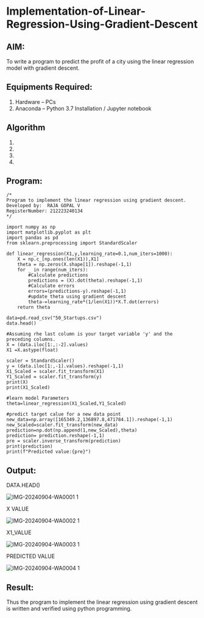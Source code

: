 # Implementation-of-Linear-Regression-Using-Gradient-Descent

## AIM:
To write a program to predict the profit of a city using the linear regression model with gradient descent.

## Equipments Required:
1. Hardware – PCs
2. Anaconda – Python 3.7 Installation / Jupyter notebook

## Algorithm
1. 
2. 
3. 
4. 

## Program:
```
/*
Program to implement the linear regression using gradient descent.
Developed by:  RAJA GOPAL V
RegisterNumber: 212223240134 
*/
```
```
import numpy as np
import matplotlib.pyplot as plt
import pandas as pd
from sklearn.preprocessing import StandardScaler

def linear_regression(X1,y,learning_rate=0.1,num_iters=1000):
    X = np.c_[np.ones(len(X1)),X1]
    theta = np.zeros(X.shape[1]).reshape(-1,1)
    for _ in range(num_iters):
        #Calculate predictions
        predictions = (X).dot(theta).reshape(-1,1)
        #Calculate errors
        errors=(predictions-y).reshape(-1,1)
        #update theta using gradient descent
        theta-=learning_rate*(1/len(X1))*X.T.dot(errors)
    return theta

data=pd.read_csv("50_Startups.csv")
data.head()

#Assuming rhe last column is your target variable 'y' and the preceding columns.
X = (data.iloc[1:,:-2].values)
X1 =X.astype(float)

scaler = StandardScaler()
y = (data.iloc[1:,-1].values).reshape(-1,1)
X1_Scaled = scaler.fit_transform(X1)
Y1_Scaled = scaler.fit_transform(y)
print(X)
print(X1_Scaled)

#learn model Parameters
theta=linear_regression(X1_Scaled,Y1_Scaled)

#predict target calue for a new data point
new_data=np.array([165349.2,136897.8,471784.1]).reshape(-1,1)
new_Scaled=scaler.fit_transform(new_data)
prediction=np.dot(np.append(1,new_Scaled),theta)
prediction= prediction.reshape(-1,1)
pre = scaler.inverse_transform(prediction)
print(prediction)
print(f"Predicted value:{pre}")
```

## Output:
DATA.HEAD()

![IMG-20240904-WA0001 1](https://github.com/user-attachments/assets/e156cbdc-9313-4bda-af2b-0146f86c36ef)

X VALUE 

![IMG-20240904-WA0002 1](https://github.com/user-attachments/assets/2722cf57-3445-4927-9dbb-91fb29afa605)

X1_VALUE

![IMG-20240904-WA0003 1](https://github.com/user-attachments/assets/4a1661da-780c-4e4e-8dd5-e33ca78726a1)

PREDICTED VALUE 

![IMG-20240904-WA0004 1](https://github.com/user-attachments/assets/2d549d59-bb8a-46fe-8598-34acbc3c0e6e)



## Result:
Thus the program to implement the linear regression using gradient descent is written and verified using python programming.
